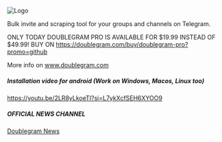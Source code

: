 ![Logo](https://www.doublegram.com/img/dblgrm-bulk-invite.png)

Bulk invite and scraping tool for your groups and channels on Telegram.

ONLY TODAY DOUBLEGRAM PRO IS AVAILABLE FOR $19.99 INSTEAD OF $49.99! BUY ON 
https://doublegram.com/buy/doublegram-pro?promo=github


More info on www.doublegram.com


##### Installation video for android (Work on Windows, Macos, Linux too)
https://youtu.be/2LR8yLkoeTI?si=L7ykXcfSEH6XYOO9


##### OFFICIAL NEWS CHANNEL
[Doublegram News](https://t.me/doublegram_news)
